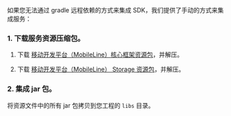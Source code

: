 如果您无法通过 gradle 远程依赖的方式来集成 SDK，我们提供了手动的方式来集成服务：

### 1. 下载服务资源压缩包。

1. 下载 [移动开发平台（MobileLine）核心框架资源包](http://tac-android-libs-1253960454.cosgz.myqcloud.com/1.0.0/tac-core-1.0.0.zip)，并解压。

2. 下载 [移动开发平台（MobileLine） Storage 资源包](http://tac-android-libs-1253960454.cosgz.myqcloud.com/1.0.0/tac-storage-1.0.0.zip)，并解压。

### 2. 集成 jar 包。

将资源文件中的所有 jar 包拷贝到您工程的 `libs` 目录。

